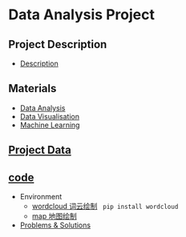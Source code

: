 # Data Analysis Project

## Project Description
  - [Description](https://github.com/Lizhao-Liu/Dataanalysis_python/blob/main/%E5%A4%A7%E6%95%B0%E6%8D%AE%E5%9F%BA%E7%A1%80%E4%B8%8E%E5%AE%9E%E8%B7%B5%E5%A4%A7%E4%BD%9C%E4%B8%9A%E8%A6%81%E6%B1%82.pdf)

## Materials
  - [Data Analysis](https://github.com/Lizhao-Liu/Dataanalysis_python/tree/main/materials/%E6%95%B0%E6%8D%AE%E5%88%86%E6%9E%90)
  - [Data Visualisation](https://github.com/Lizhao-Liu/Dataanalysis_python/tree/main/materials/%E6%95%B0%E6%8D%AE%E5%8F%AF%E8%A7%86%E5%8C%96)
  - [Machine Learning](https://github.com/Lizhao-Liu/Dataanalysis_python/tree/main/materials/%E6%9C%BA%E5%99%A8%E5%AD%A6%E4%B9%A0)

## [Project Data](https://github.com/Lizhao-Liu/Dataanalysis_python/blob/main/IPO.csv)


## [code](https://github.com/Lizhao-Liu/Dataanalysis_python/blob/main/Code/DA_project.ipynb)
  - Environment
    - [wordcloud 词云绘制]()
      ` pip install wordcloud`
    - [map 地图绘制]()
  - [Problems & Solutions]()

  

  
  
